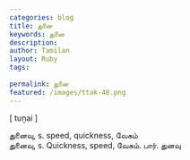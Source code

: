 ```yaml
---
categories: blog
title: துனை
keywords: துனை
description: 
author: Tamilan
layout: Ruby
tags: 
 
permalink: துனை
featured: /images/ttak-48.png
---
```

  
[ tuṉai ]  
  
துனைவு, s. speed, quickness, வேகம்  
துனைவு, s. Quickness, speed, வேகம். பார். துனவு
